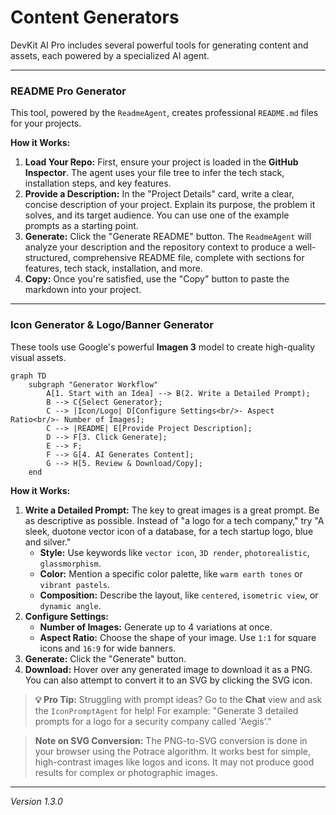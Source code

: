 
# Content Generators

DevKit AI Pro includes several powerful tools for generating content and assets, each powered by a specialized AI agent.

---

### README Pro Generator

This tool, powered by the `ReadmeAgent`, creates professional `README.md` files for your projects.

**How it Works:**
1.  **Load Your Repo:** First, ensure your project is loaded in the **GitHub Inspector**. The agent uses your file tree to infer the tech stack, installation steps, and key features.
2.  **Provide a Description:** In the "Project Details" card, write a clear, concise description of your project. Explain its purpose, the problem it solves, and its target audience. You can use one of the example prompts as a starting point.
3.  **Generate:** Click the "Generate README" button. The `ReadmeAgent` will analyze your description and the repository context to produce a well-structured, comprehensive README file, complete with sections for features, tech stack, installation, and more.
4.  **Copy:** Once you're satisfied, use the "Copy" button to paste the markdown into your project.

---

### Icon Generator & Logo/Banner Generator

These tools use Google's powerful **Imagen 3** model to create high-quality visual assets.

```mermaid
graph TD
    subgraph "Generator Workflow"
        A[1. Start with an Idea] --> B(2. Write a Detailed Prompt);
        B --> C{Select Generator};
        C --> |Icon/Logo| D[Configure Settings<br/>- Aspect Ratio<br/>- Number of Images];
        C --> |README| E[Provide Project Description];
        D --> F[3. Click Generate];
        E --> F;
        F --> G[4. AI Generates Content];
        G --> H[5. Review & Download/Copy];
    end
```

**How it Works:**
1.  **Write a Detailed Prompt:** The key to great images is a great prompt. Be as descriptive as possible. Instead of "a logo for a tech company," try "A sleek, duotone vector icon of a database, for a tech startup logo, blue and silver."
    -   **Style:** Use keywords like `vector icon`, `3D render`, `photorealistic`, `glassmorphism`.
    -   **Color:** Mention a specific color palette, like `warm earth tones` or `vibrant pastels`.
    -   **Composition:** Describe the layout, like `centered`, `isometric view`, or `dynamic angle`.
2.  **Configure Settings:**
    -   **Number of Images:** Generate up to 4 variations at once.
    -   **Aspect Ratio:** Choose the shape of your image. Use `1:1` for square icons and `16:9` for wide banners.
3.  **Generate:** Click the "Generate" button.
4.  **Download:** Hover over any generated image to download it as a PNG. You can also attempt to convert it to an SVG by clicking the SVG icon.

> **💡 Pro Tip:** Struggling with prompt ideas? Go to the **Chat** view and ask the `IconPromptAgent` for help! For example: "Generate 3 detailed prompts for a logo for a security company called 'Aegis'."

> **Note on SVG Conversion:** The PNG-to-SVG conversion is done in your browser using the Potrace algorithm. It works best for simple, high-contrast images like logos and icons. It may not produce good results for complex or photographic images.

---
*Version 1.3.0*
